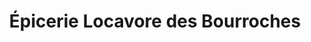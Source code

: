---
title: "Épicerie Locavore des Bourroches"
url: /dijon/epicerie-locavore-des-bourroches/
shop: Hofladen
---